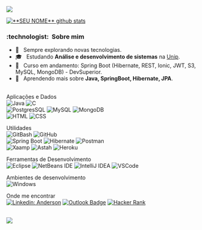 ![](https://komarev.com/ghpvc/?username=AndOliver46&color=006bed)

<a href="https://github.com/AndOliver46"><img align="center" src="https://github-readme-stats.vercel.app/api?username=AndOliver46&show_icons=true&theme=dracula&line_height=27" alt="**SEU NOME** github stats"/></a>

<h3> :technologist: &nbsp;Sobre mim </h3>

- 🤔 &nbsp; Sempre explorando novas tecnologias.
- 🎓 &nbsp; Estudando **Análise e desenvolvimento de sistemas** na <a href="https://www.unip.br/">Unip</a>.
- :page_facing_up: &nbsp; Curso em andamento: Spring Boot (Hibernate, REST, Ionic, JWT, S3, MySQL, MongoDB) - DevSuperior.
- 🌱 &nbsp; Aprendendo mais sobre **Java, SpringBoot, Hibernate, JPA**.</br></br>

Aplicações e Dados</br>
![Java](https://img.shields.io/badge/Java-ED8B00?style=for-the-badge&logo=java&logoColor=white)
![C](https://img.shields.io/badge/C-A8B9CC.svg?style=for-the-badge&logo=C&logoColor=black)</br>
![PostgresSQL](https://img.shields.io/badge/PostgreSQL-4169E1.svg?style=for-the-badge&logo=PostgreSQL&logoColor=white)
![MySQL](https://img.shields.io/badge/MySQL-005C84?style=for-the-badge&logo=mysql&logoColor=white)
![MongoDB](https://img.shields.io/badge/MongoDB-47A248.svg?style=for-the-badge&logo=MongoDB&logoColor=white)</br>
![HTML](https://img.shields.io/badge/HTML5-E34F26.svg?style=for-the-badge&logo=HTML5&logoColor=white)
![CSS](https://img.shields.io/badge/CSS3-1572B6.svg?style=for-the-badge&logo=CSS3&logoColor=white)

Utilidades</br>
![GitBash](https://img.shields.io/badge/-GitBash-333333?style=for-the-badge&logo=git)
![GitHub](https://img.shields.io/badge/-GitHub-333333?style=for-the-badge&logo=github)</br>
![Spring Boot](https://img.shields.io/badge/Spring%20Boot-6DB33F.svg?style=for-the-badge&logo=Spring-Boot&logoColor=white)
![Hibernate](https://img.shields.io/badge/Hibernate-59666C.svg?style=for-the-badge&logo=Hibernate&logoColor=white)
![Postman](https://img.shields.io/badge/Postman-FF6C37.svg?style=for-the-badge&logo=Postman&logoColor=white)</br>
![Xaamp](https://img.shields.io/badge/Xampp-F37623?style=for-the-badge&amp;logo=xampp&amp;logoColor=white)
![Astah](https://img.shields.io/badge/Astah-ED8B00?style=for-the-badge&logo=astah&logoColor=white)
![Heroku](https://img.shields.io/badge/Heroku-430098.svg?style=for-the-badge&logo=Heroku&logoColor=white)

Ferramentas de Desenvolvimento</br>
![Eclipse](https://img.shields.io/badge/-Eclipse-333333?style=for-the-badge&logo=eclipse-ide&logoColor=2C2255)
![NetBeans IDE](https://img.shields.io/badge/NetBeansIDE-1B6AC6.svg?style=for-the-badge&logo=apache-netbeans-ide&logoColor=white)
![IntelliJ IDEA](https://img.shields.io/badge/IntelliJIDEA-000000.svg?style=for-the-badge&logo=intellij-idea&logoColor=white)
![VSCode](https://img.shields.io/badge/Visual%20Studio%20Code-007ACC.svg?style=for-the-badge&logo=Visual-Studio-Code&logoColor=white)

Ambientes de desenvolvimento</br>
![Windows](https://img.shields.io/badge/Windows-017AD7?style=for-the-badge&logo=windows&logoColor=white)

Onde me encontrar</br>
[![Linkedin: Anderson](https://img.shields.io/badge/-andoliver46-blue?style=for-the-badge&logo=Linkedin&logoColor=white&link=https://www.linkedin.com/in/andoliver46/)](https://www.linkedin.com/in/andoliver46/)
[![Outlook Badge](https://img.shields.io/badge/Microsoft_Outlook-0078D4?style=for-the-badge&logo=microsoft-outlook&logoColor=white)](mailto:anderson_souza75@live.com)
[![Hacker Rank](https://img.shields.io/badge/HackerRank-00EA64.svg?style=for-the-badge&logo=HackerRank&logoColor=white&link=https:https://www.hackerrank.com/AndOliver46)](https://www.hackerrank.com/AndOliver46)

</br>
<a href="https://github.com/AndOliver46"><img align="center" src="https://github-readme-stats.vercel.app/api/top-langs/?username=AndOliver46&theme=dracula&hide_langs_below=1"/></a>
